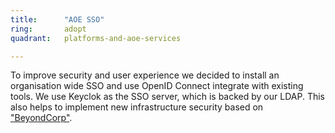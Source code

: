 ```yaml
---
title:      "AOE SSO"
ring:       adopt
quadrant:   platforms-and-aoe-services

---
```

To improve security and user experience we decided to install an organisation wide SSO and use OpenID Connect integrate with existing tools.
We use Keyclok as the SSO server, which is backed by our LDAP.
This also helps to implement new infrastructure security based on ["BeyondCorp"](/methods-and-patterns/beyondcorp.html).
